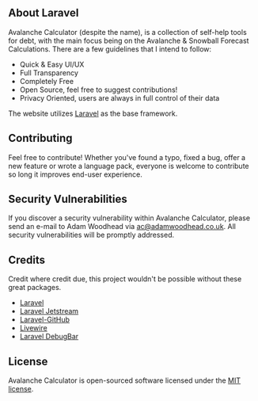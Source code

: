 ## About Laravel

Avalanche Calculator (despite the name), is a collection of self-help tools for debt, with the main focus being on the Avalanche & Snowball Forecast Calculations. There are a few guidelines that I intend to follow:

- Quick & Easy UI/UX
- Full Transparency
- Completely Free
- Open Source, feel free to suggest contributions!
- Privacy Oriented, users are always in full control of their data

The website utilizes [Laravel](https://laravel.com/) as the base framework.

## Contributing

Feel free to contribute! Whether you've found a typo, fixed a bug, offer a new feature or wrote a language pack, everyone is welcome to contribute so long it improves end-user experience.

## Security Vulnerabilities

If you discover a security vulnerability within Avalanche Calculator, please send an e-mail to Adam Woodhead via [ac@adamwoodhead.co.uk](mailto:ac@adamwoodhead.co.uk). All security vulnerabilities will be promptly addressed.

## Credits

Credit where credit due, this project wouldn't be possible without these great packages.

- [Laravel](https://laravel.com/)
- [Laravel Jetstream](https://jetstream.laravel.com/)
- [Laravel-GitHub](https://github.com/GrahamCampbell/Laravel-GitHub)
- [Livewire](https://github.com/livewire/livewire)
- [Laravel DebugBar](https://github.com/barryvdh/laravel-debugbar)

## License

Avalanche Calculator is open-sourced software licensed under the [MIT license](https://opensource.org/licenses/MIT).